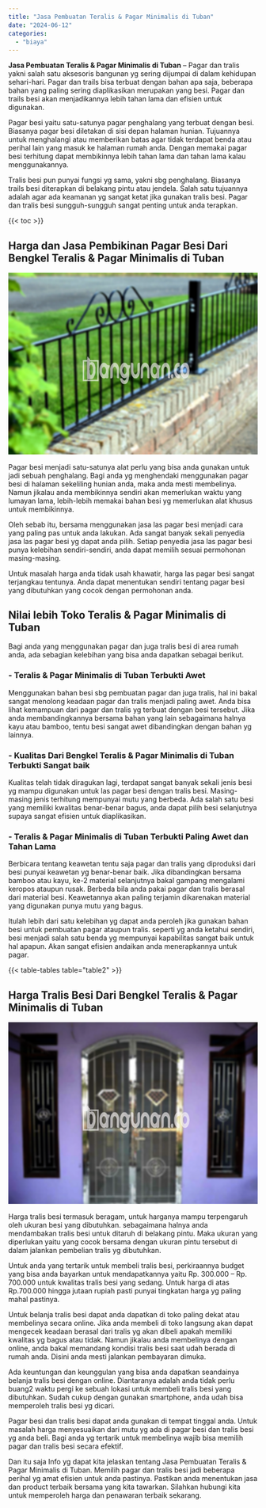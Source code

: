 ```yaml
---
title: "Jasa Pembuatan Teralis & Pagar Minimalis di Tuban"
date: "2024-06-12"
categories: 
  - "biaya"
---
```


**Jasa Pembuatan Teralis & Pagar Minimalis di Tuban** – Pagar dan tralis yakni salah satu aksesoris bangunan yg sering dijumpai di dalam kehidupan sehari-hari. Pagar dan trails bisa terbuat dengan bahan apa saja, beberapa bahan yang paling sering diaplikasikan merupakan yang besi. Pagar dan trails besi akan menjadikannya lebih tahan lama dan efisien untuk digunakan.

Pagar besi yaitu satu-satunya pagar penghalang yang terbuat dengan besi. Biasanya pagar besi diletakan di sisi depan halaman hunian. Tujuannya untuk menghalangi atau memberikan batas agar tidak terdapat benda atau perihal lain yang masuk ke halaman rumah anda. Dengan memakai pagar besi terhitung dapat membikinnya lebih tahan lama dan tahan lama kalau menggunakannya.

Tralis besi pun punyai fungsi yg sama, yakni sbg penghalang. Biasanya trails besi diterapkan di belakang pintu atau jendela. Salah satu tujuannya adalah agar ada keamanan yg sangat ketat jika gunakan tralis besi. Pagar dan tralis besi sungguh-sungguh sangat penting untuk anda terapkan.

{{< toc >}}

## Harga dan Jasa Pembikinan Pagar Besi Dari Bengkel Teralis & Pagar Minimalis di Tuban

![Jasa Pembuatan Teralis & Pagar Minimalis di Tuban](/images/pagar-minimalis-murah-35.png)

Pagar besi menjadi satu-satunya alat perlu yang bisa anda gunakan untuk jadi sebuah penghalang. Bagi anda yg menghendaki menggunakan pagar besi di halaman sekeliling hunian anda, maka anda mesti membelinya. Namun jikalau anda membikinnya sendiri akan memerlukan waktu yang lumayan lama, lebih-lebih memakai bahan besi yg memerlukan alat khusus untuk membikinnya.

Oleh sebab itu, bersama menggunakan jasa las pagar besi menjadi cara yang paling pas untuk anda lakukan. Ada sangat banyak sekali penyedia jasa las pagar besi yg dapat anda pilih. Setiap penyedia jasa las pagar besi punya kelebihan sendiri-sendiri, anda dapat memilih sesuai permohonan masing-masing.

Untuk masalah harga anda tidak usah khawatir, harga las pagar besi sangat terjangkau tentunya. Anda dapat menentukan sendiri tentang pagar besi yang dibutuhkan yang cocok dengan permohonan anda.

## Nilai lebih Toko Teralis & Pagar Minimalis di Tuban

Bagi anda yang menggunakan pagar dan juga tralis besi di area rumah anda, ada sebagian kelebihan yang bisa anda dapatkan sebagai berikut.

### \- Teralis & Pagar Minimalis di Tuban Terbukti Awet

Menggunakan bahan besi sbg pembuatan pagar dan juga tralis, hal ini bakal sangat menolong keadaan pagar dan tralis menjadi paling awet. Anda bisa lihat kemampuan dari pagar dan tralis yg terbuat dengan besi tersebut. Jika anda membandingkannya bersama bahan yang lain sebagaimana halnya kayu atau bamboo, tentu besi sangat awet dibandingkan dengan bahan yg lainnya.

### \- Kualitas Dari Bengkel Teralis & Pagar Minimalis di Tuban Terbukti Sangat baik

Kualitas telah tidak diragukan lagi, terdapat sangat banyak sekali jenis besi yg mampu digunakan untuk las pagar besi dengan tralis besi. Masing-masing jenis terhitung mempunyai mutu yang berbeda. Ada salah satu besi yang memiliki kwalitas benar-benar bagus, anda dapat pilih besi selanjutnya supaya sangat efisien untuk diaplikasikan.

### \- Teralis & Pagar Minimalis di Tuban Terbukti Paling Awet dan Tahan Lama

Berbicara tentang keawetan tentu saja pagar dan tralis yang diproduksi dari besi punyai keawetan yg benar-benar baik. Jika dibandingkan bersama bamboo atau kayu, ke-2 material selanjutnya bakal gampang mengalami keropos ataupun rusak. Berbeda bila anda pakai pagar dan tralis berasal dari material besi. Keawetannya akan paling terjamin dikarenakan material yang digunakan punya mutu yang bagus.

Itulah lebih dari satu kelebihan yg dapat anda peroleh jika gunakan bahan besi untuk pembuatan pagar ataupun tralis. seperti yg anda ketahui sendiri, besi menjadi salah satu benda yg mempunyai kapabilitas sangat baik untuk hal apapun. Akan sangat efisien andaikan anda menerapkannya untuk pagar.

{{< table-tables table="table2" >}}

## Harga Tralis Besi Dari Bengkel Teralis & Pagar Minimalis di Tuban

![Jasa Pembuatan Teralis & Pagar Minimalis di Tuban](/images/teralis-minimalis-murah-11.png)

Harga tralis besi termasuk beragam, untuk harganya mampu terpengaruh oleh ukuran besi yang dibutuhkan. sebagaimana halnya anda mendambakan tralis besi untuk ditaruh di belakang pintu. Maka ukuran yang diperlukan yaitu yang cocok bersama dengan ukuran pintu tersebut di dalam jalankan pembelian tralis yg dibutuhkan.

Untuk anda yang tertarik untuk membeli tralis besi, perkiraannya budget yang bisa anda bayarkan untuk mendapatkannya yaitu Rp. 300.000 – Rp. 700.000 untuk kwalitas tralis besi yang sedang. Untuk harga di atas Rp.700.000 hingga jutaan rupiah pasti punyai tingkatan harga yg paling mahal pastinya.

Untuk belanja tralis besi dapat anda dapatkan di toko paling dekat atau membelinya secara online. Jika anda membeli di toko langsung akan dapat mengecek keadaan berasal dari tralis yg akan dibeli apakah memiliki kwalitas yg bagus atau tidak. Namun jikalau anda membelinya dengan online, anda bakal memandang kondisi tralis besi saat udah berada di rumah anda. Disini anda mesti jalankan pembayaran dimuka.

Ada keuntungan dan keunggulan yang bisa anda dapatkan seandainya belanja tralis besi dengan online. Diantaranya adalah anda tidak perlu buang2 waktu pergi ke sebuah lokasi untuk membeli tralis besi yang dibutuhkan. Sudah cukup dengan gunakan smartphone, anda udah bisa memperoleh tralis besi yg dicari.

Pagar besi dan tralis besi dapat anda gunakan di tempat tinggal anda. Untuk masalah harga menyesuaikan dari mutu yg ada di pagar besi dan tralis besi yg anda beli. Bagi anda yg tertarik untuk membelinya wajib bisa memilih pagar dan tralis besi secara efektif.

Dan itu saja Info yg dapat kita jelaskan tentang Jasa Pembuatan Teralis & Pagar Minimalis di Tuban. Memilih pagar dan tralis besi jadi beberapa perihal yg amat efisien untuk anda pastinya. Pastikan anda menentukan jasa dan product terbaik bersama yang kita tawarkan. Silahkan hubungi kita untuk memperoleh harga dan penawaran terbaik sekarang.
